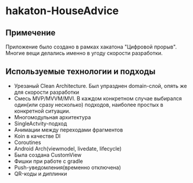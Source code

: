 # hakaton-HouseAdvice

## Примечение
Приложение было создано в рамках хакатона "Цифровой прорыв". Многие вещи делались именно в угоду скорости разработки.

## Используемые технологии и подходы 
- Урезаный Clean Architecture. Был упразднен domain-слой, опять же для скорости разработки
- Смесь MVP/MVVM/MVI. В каждом конкретном случае выбирался один(или сразу несколько) подходов, наиболее простых в конкретной ситуации.
- Многомодульная архитектура
- SingleActvity-подход
- Анимации между переходами фрагментов
- Koin в качестве DI
- Coroutines
- Android Arch(viewmodel, livedate, lifecycle)
- Была создана CustomView
- Фишки при работе с gradle
- Push-уведомления(временно отключена)
- QR-коды и диплинки
